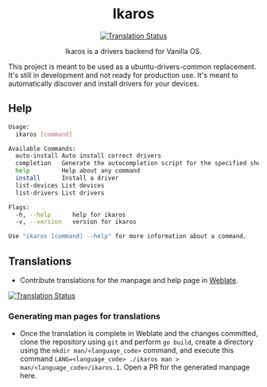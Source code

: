 <div align="center">
  <h1 align="center">Ikaros</h1>
  
[![Translation Status][weblate-image]][weblate-url]

[weblate-url]: https://hosted.weblate.org/engage/vanilla-os/
[weblate-image]: https://hosted.weblate.org/widgets/vanilla-os/-/apx/svg-badge.svg
[weblate-status-image]: https://hosted.weblate.org/widgets/vanilla-os/-/ikaros/multi-auto.svg
  
<p align="center">Ikaros is a drivers backend for Vanilla OS.</p>
</div>

This project is meant to be used as a ubuntu-drivers-common replacement. It's still
in development and not ready for production use. It's meant to automatically
discover and install drivers for your devices.

## Help

```bash
Usage:
  ikaros [command]

Available Commands:
  auto-install Auto install correct drivers
  completion   Generate the autocompletion script for the specified shell
  help         Help about any command
  install      Install a driver
  list-devices List devices
  list-drivers List drivers

Flags:
  -h, --help      help for ikaros
  -v, --version   version for ikaros

Use "ikaros [command] --help" for more information about a command.
```

## Translations

- Contribute translations for the manpage and help page in [Weblate](https://hosted.weblate.org/projects/vanilla-os/ikaros).

[![Translation Status][weblate-status-image]][weblate-url]

### Generating man pages for translations

- Once the translation is complete in Weblate and the changes committed, clone the repository using `git` and perform `go build`, create a directory using the `mkdir man/<language_code>` command, and execute this command `LANG=<language_code> ./ikaros man > man/<language_code>/ikaros.1`. Open a PR for the generated manpage here.
